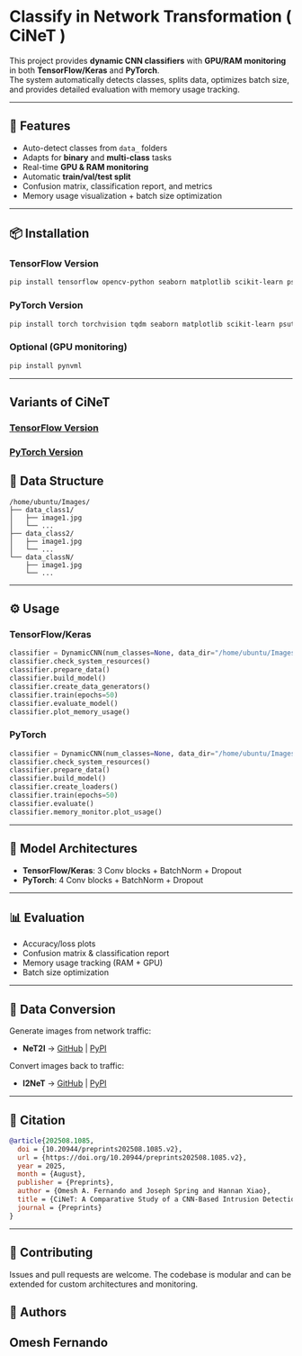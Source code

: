# Classify in Network Transformation ( CiNeT )

This project provides **dynamic CNN classifiers** with **GPU/RAM monitoring** in both **TensorFlow/Keras** and **PyTorch**.  
The system automatically detects classes, splits data, optimizes batch size, and provides detailed evaluation with memory usage tracking.

---

## 🚀 Features
- Auto-detect classes from `data_` folders  
- Adapts for **binary** and **multi-class** tasks  
- Real-time **GPU & RAM monitoring**  
- Automatic **train/val/test split**  
- Confusion matrix, classification report, and metrics  
- Memory usage visualization + batch size optimization  

---

## 📦 Installation

### TensorFlow Version
```bash
pip install tensorflow opencv-python seaborn matplotlib scikit-learn psutil
```

### PyTorch Version
```bash
pip install torch torchvision tqdm seaborn matplotlib scikit-learn psutil
```

### Optional (GPU monitoring)
```bash
pip install pynvml
```

---
## Variants of CiNeT

### [TensorFlow Version](https://github.com/omeshF/CiNeT/blob/main/cinet_tf_3layer.py)

### [PyTorch Version](https://github.com/omeshF/CiNeT/blob/main/cinet_pt_4layer.py)

## 📂 Data Structure
```
/home/ubuntu/Images/
├── data_class1/
│   ├── image1.jpg
│   └── ...
├── data_class2/
│   ├── image1.jpg
│   └── ...
└── data_classN/
    ├── image1.jpg
    └── ...
```

---

## ⚙️ Usage

### TensorFlow/Keras
```python
classifier = DynamicCNN(num_classes=None, data_dir="/home/ubuntu/Images/")
classifier.check_system_resources()
classifier.prepare_data()
classifier.build_model()
classifier.create_data_generators()
classifier.train(epochs=50)
classifier.evaluate_model()
classifier.plot_memory_usage()
```

### PyTorch
```python
classifier = DynamicCNN(num_classes=None, data_dir="/home/ubuntu/Images/")
classifier.check_system_resources()
classifier.prepare_data()
classifier.build_model()
classifier.create_loaders()
classifier.train(epochs=50)
classifier.evaluate()
classifier.memory_monitor.plot_usage()
```

---

## 🧠 Model Architectures
- **TensorFlow/Keras**: 3 Conv blocks + BatchNorm + Dropout  
- **PyTorch**: 4 Conv blocks + BatchNorm + Dropout  

---

## 📊 Evaluation
- Accuracy/loss plots  
- Confusion matrix & classification report  
- Memory usage tracking (RAM + GPU)  
- Batch size optimization  

---

## 🔄 Data Conversion
Generate images from network traffic:  
- **NeT2I** → [GitHub](https://github.com/omeshF/NeT2I) | [PyPI](https://pypi.org/project/net2i/)  

Convert images back to traffic:  
- **I2NeT** → [GitHub](https://github.com/omeshF/I2NeT) | [PyPI](https://pypi.org/project/i2net/)  

---

## 📖 Citation
```bibtex
@article{202508.1085,
  doi = {10.20944/preprints202508.1085.v2},
  url = {https://doi.org/10.20944/preprints202508.1085.v2},
  year = 2025,
  month = {August},
  publisher = {Preprints},
  author = {Omesh A. Fernando and Joseph Spring and Hannan Xiao},
  title = {CiNeT: A Comparative Study of a CNN-Based Intrusion Detection System with TensorFlow and PyTorch for 5G and Beyond},
  journal = {Preprints}
}
```

---

## 🤝 Contributing
Issues and pull requests are welcome. The codebase is modular and can be extended for custom architectures and monitoring.

## 👥 Authors
Omesh Fernando
---
